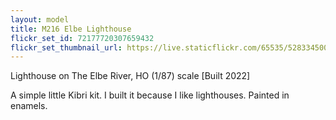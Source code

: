 ```yaml
---
layout: model
title: M216 Elbe Lighthouse
flickr_set_id: 72177720307659432
flickr_set_thumbnail_url: https://live.staticflickr.com/65535/52833450044_3cfd3e110e_m.jpg
---
```


Lighthouse on The Elbe River, HO (1/87) scale  [Built 2022]

A simple little Kibri kit. I built it because I like lighthouses. Painted in enamels.


